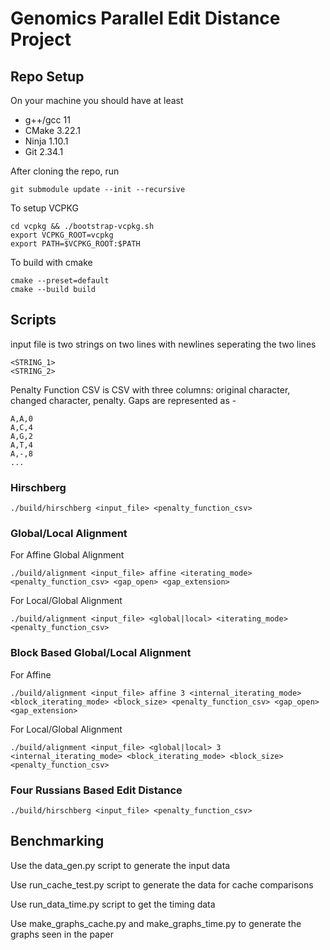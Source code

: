 # Genomics Parallel Edit Distance Project

## Repo Setup

On your machine you should have at least
- g++/gcc 11
- CMake 3.22.1
- Ninja 1.10.1
- Git 2.34.1

After cloning the repo, run 
```
git submodule update --init --recursive
```

To setup VCPKG
```
cd vcpkg && ./bootstrap-vcpkg.sh
export VCPKG_ROOT=vcpkg
export PATH=$VCPKG_ROOT:$PATH
```

To build with cmake
```
cmake --preset=default
cmake --build build
```

## Scripts

input file is two strings on two lines with newlines seperating the two lines
```
<STRING_1>
<STRING_2>
```

Penalty Function CSV is CSV with three columns: original character, changed character, penalty. Gaps are represented as -
```
A,A,0
A,C,4
A,G,2
A,T,4
A,-,8
...
```

### Hirschberg

```
./build/hirschberg <input_file> <penalty_function_csv>
```

### Global/Local Alignment
For Affine Global Alignment
```
./build/alignment <input_file> affine <iterating_mode> <penalty_function_csv> <gap_open> <gap_extension>
```
For Local/Global Alignment
```
./build/alignment <input_file> <global|local> <iterating_mode> <penalty_function_csv>
```

### Block Based Global/Local Alignment

For Affine
```
./build/alignment <input_file> affine 3 <internal_iterating_mode> <block_iterating_mode> <block_size> <penalty_function_csv> <gap_open> <gap_extension>
```
For Local/Global Alignment
```
./build/alignment <input_file> <global|local> 3 <internal_iterating_mode> <block_iterating_mode> <block_size> <penalty_function_csv>
```
### Four Russians Based Edit Distance
```
./build/hirschberg <input_file> <penalty_function_csv>
```

## Benchmarking

Use the data_gen.py script to generate the input data

Use run_cache_test.py script to generate the data for cache comparisons

Use run_data_time.py script to get the timing data

Use make_graphs_cache.py and make_graphs_time.py to generate the graphs seen in the paper
